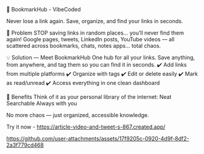 📌 BookmarkHub - VibeCoded

Never lose a link again. Save, organize, and find your links in seconds.

🚨 Problem
STOP saving links in random places… you’ll never find them again!
Google pages, tweets, LinkedIn posts, YouTube videos — all scattered across bookmarks, chats, notes apps… total chaos.

💡 Solution — Meet BookmarkHub
One hub for all your links. Save anything, from anywhere, and tag them so you can find it in seconds.
✔️ Add links from multiple platforms
✔️ Organize with tags
✔️ Edit or delete easily
✔️ Mark as read/unread
✔️ Access everything in one clean dashboard

🎯 Benefits
Think of it as your personal library of the internet:
Neat
Searchable
Always with you

No more chaos — just organized, accessible knowledge.

Try it now - https://article-video-and-tweet-s-867.created.app/


https://github.com/user-attachments/assets/17f9205c-0920-4d9f-8df2-2a3f779cd468

